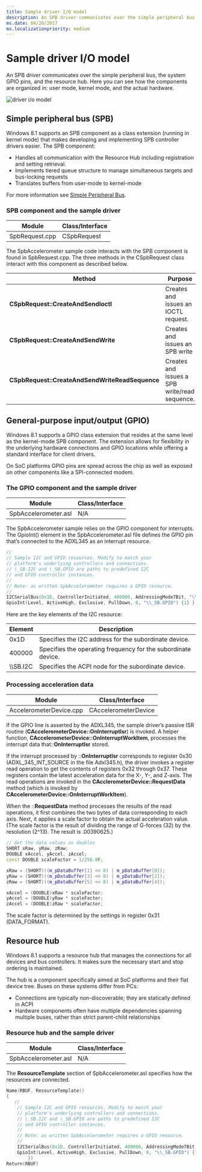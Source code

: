 ```yaml
---
title: Sample driver I/O model
description: An SPB driver communicates over the simple peripheral bus, the system GPIO pins, and the resource hub. Here you can see how the components are organized in user mode, kernel mode, and the actual hardware.
ms.date: 04/20/2017
ms.localizationpriority: medium
---
```


# Sample driver I/O model


An SPB driver communicates over the simple peripheral bus, the system GPIO pins, and the resource hub. Here you can see how the components are organized in: user mode, kernel mode, and the actual hardware.

![driver i/o model](images/io.png)

## Simple peripheral bus (SPB)


Windows 8.1 supports an SPB component as a class extension (running in kernel mode) that makes developing and implementing SPB controller drivers easier. The SPB component:

-   Handles all communication with the Resource Hub including registration and setting retrieval.
-   Implements tiered queue structure to manage simultaneous targets and bus-locking requests
-   Translates buffers from user-mode to kernel-mode

For more information see [Simple Peripheral Bus](/windows-hardware/design/component-guidelines/simple-peripheral-bus--spb-).

### SPB component and the sample driver

| Module         | Class/Interface |
|----------------|-----------------|
| SpbRequest.cpp | CSpbRequest     |

 

The SpbAccelerometer sample code interacts with the SPB component is found in SpbRequest.cpp. The three methods in the CSpbRequest class interact with this component as described below.

| Method                                          | Purpose                                       |
|-------------------------------------------------|-----------------------------------------------|
| **CSpbRequest::CreateAndSendIoctl**             | Creates and issues an IOCTL request.          |
| **CSpbRequest::CreateAndSendWrite**             | Creates and issues an SPB write               |
| **CSpbRequest::CreateAndSendWriteReadSequence** | Creates and issues a SPB write/read sequence. |

 

## General-purpose input/output (GPIO)

Windows 8.1 supports a GPIO class extension that resides at the same level as the kernel-mode SPB component. The extension allows for flexibility in the underlying hardware connections and GPIO locations while offering a standard interface for client drivers.

On SoC platforms GPIO pins are spread across the chip as well as exposed on other components like a SPI-connected modem.

### The GPIO component and the sample driver

| Module               | Class/Interface |
|----------------------|-----------------|
| SpbAccelerometer.asl | N/A             |

 

The SpbAccelerometer sample relies on the GPIO component for interrupts. The GpioInt() element in the SpbAccelerometer.asl file defines the GPIO pin that’s connected to the ADXL345 as an interrupt resource.

```cpp
//
// Sample I2C and GPIO resources. Modify to match your
// platform's underlying controllers and connections.
// \_SB.I2C and \_SB.GPIO are paths to predefined I2C
// and GPIO controller instances.
//
// Note: as written SpbAccelerometer requires a GPIO resource.
//
I2CSerialBus(0x1D, ControllerInitiated, 400000, AddressingMode7Bit, "\\_SB.I2C", , )
GpioInt(Level, ActiveHigh, Exclusive, PullDown, 0, "\\_SB.GPIO") {1} })
```

Here are the key elements of the I2C resource:

| Element    | Description                                             |
|------------|---------------------------------------------------------|
| 0x1D       | Specifies the I2C address for the subordinate device.         |
| 400000     | Specifies the operating frequency for the subordinate device. |
| \\\\SB.I2C | Specifies the ACPI node for the subordinate device.           |

 

### Processing acceleration data

| Module                  | Class/Interface      |
|-------------------------|----------------------|
| AccelerometerDevice.cpp | CAccelerometerDevice |

 

If the GPIO line is asserted by the ADXL345, the sample driver’s passive ISR routine (**CAccelerometerDevice::OnInterruptIsr**) is invoked. A helper function, **CAccelerometerDevice::OnInterruptWorkItem**, processes the interrupt data that::**OnInterruptIsr** stored.

If the interrupt processed by ::**OnInterruptIsr** corresponds to register 0x30 (ADXL\_345\_INT\_SOURCE in the file Adxl345.h), the driver invokes a register read operation to get the contents of registers 0x32 through 0x37. These registers contain the latest acceleration data for the X-, Y-, and Z-axis. The read operations are invoked in the **CAcclerometerDevice::RequestData** method (which is invoked by **CAccelerometerDevice::OnInterruptWorkItem**).

When the ::**RequestData** method processes the results of the read operations, it first combines the two bytes of data corresponding to each axis. Next, it applies a scale factor to obtain the actual acceleration value. (The scale factor is the result of dividing the range of G-forces (32) by the resolution (2^13). The result is .00390625.)

```cpp
// Get the data values as doubles
SHORT xRaw, yRaw, zRaw;
DOUBLE xAccel, yAccel, zAccel;
const DOUBLE scaleFactor = 1/256.0F;

xRaw = (SHORT)((m_pDataBuffer[1] << 8) | m_pDataBuffer[0]);
yRaw = (SHORT)((m_pDataBuffer[3] << 8) | m_pDataBuffer[2]);
zRaw = (SHORT)((m_pDataBuffer[5] << 8) | m_pDataBuffer[4]);

xAccel = (DOUBLE)xRaw * scaleFactor;
yAccel = (DOUBLE)yRaw * scaleFactor;
zAccel = (DOUBLE)zRaw * scaleFactor;
```

The scale factor is determined by the settings in register 0x31 (DATA\_FORMAT).

## Resource hub

Windows 8.1 supports a resource hub that manages the connections for all devices and bus controllers. It makes sure the necessary start and stop ordering is maintained.

The hub is a component specifically aimed at SoC platforms and their flat device tree. Buses on these systems differ from PCs:

-   Connections are typically non-discoverable; they are statically defined in ACPI
-   Hardware components often have multiple dependencies spanning multiple buses, rather than strict parent-child relationships

### Resource hub and the sample driver

| Module               | Class/Interface |
|----------------------|-----------------|
| SpbAccelerometer.asl | N/A             |

 

The **ResourceTemplate** section of SpbAccelerometer.asl specifies how the resources are connected.

```cpp
Name(RBUF, ResourceTemplate()
{
   //
    // Sample I2C and GPIO resources. Modify to match your
    // platform's underlying controllers and connections.
    // \_SB.I2C and \_SB.GPIO are paths to predefined I2C
    // and GPIO controller instances.
    //
    // Note: as written SpbAccelerometer requires a GPIO resource.
    //
    I2CSerialBus(0x1D, ControllerInitiated, 400000, AddressingMode7Bit, "\\_SB.I2C", , )
    GpioInt(Level, ActiveHigh, Exclusive, PullDown, 0, "\\_SB.GPIO") {1}
        })
Return(RBUF)
```

 

